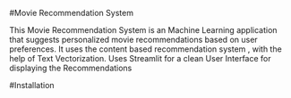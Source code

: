 #Movie Recommendation System

This Movie Recommendation System is an Machine Learning application that suggests personalized movie recommendations based on user preferences. 
It uses the content based recommendation system , with the help of Text Vectorization.
Uses Streamlit for a clean User Interface for displaying the Recommendations

#Installation
